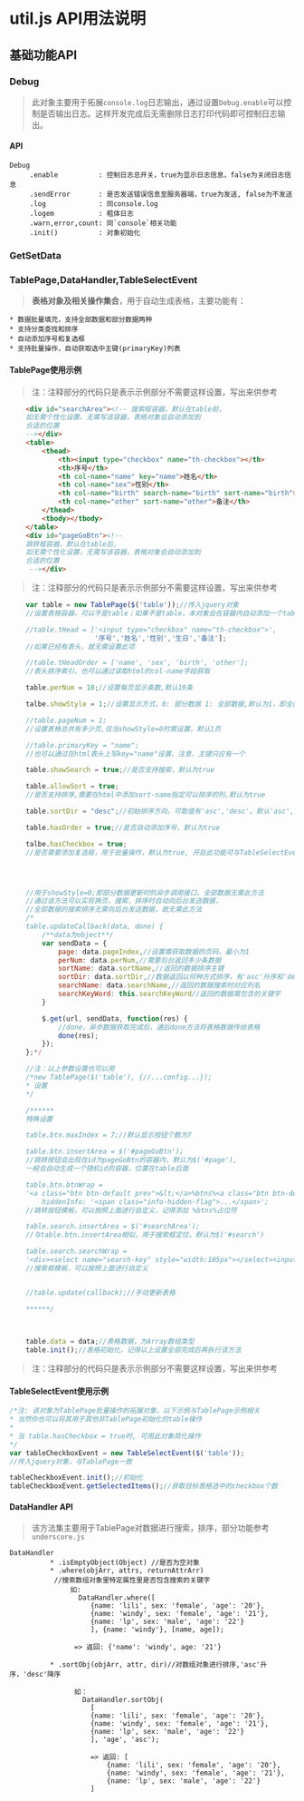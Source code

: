 # util.js API用法说明


## 基础功能API

### Debug

> 此对象主要用于拓展`console.log`日志输出，通过设置`Debug.enable`可以控制是否输出日志。这样开发完成后无需删除日志打印代码即可控制日志输出。

#### API

	Debug
		 .enable          : 控制日志总开关，true为显示日志信息，false为关闭日志信息
		 .sendError       : 是否发送错误信息至服务器端，true为发送, false为不发送
		 .log 			  : 同console.log
		 .logem 		  : 粗体日志
		 .warn,error,count: 同`console`相关功能
		 .init()          : 对象初始化


### GetSetData


### TablePage,DataHandler,TableSelectEvent

> **表格对象及相关操作集合**，用于自动生成表格，主要功能有：
	
	* 数据批量填充，支持全部数据和部分数据两种
	* 支持分类查找和排序
	* 自动添加序号和复选框
	* 支持批量操作，自动获取选中主键(primaryKey)列表



#### TablePage使用示例

> 注：注释部分的代码只是表示示例部分不需要这样设置，写出来供参考

```html
	<div id="searchArea"><!-- 搜索框容器，默认在table前，
	如无需个性化设置，无需写该容器，表格对象会自动添加到
	合适的位置
	--></div>
	<table>
		<thead>
			<th><input type="checkbox" name="th-checkbox"></th>
			<th>序号</th>
			<th col-name="name" key="name">姓名</th>
			<th col-name="sex">性别</th>
			<th col-name="birth" search-name="birth" sort-name="birth">生日</th>
			<th col-name="other" sort-name="other">备注</th>
		</thead>
		<tbody></tbody>
	</table>
	<div id="pageGoBtn"><!-- 
	跳转框容器，默认在table后，
	如无需个性化设置，无需写该容器，表格对象会自动添加到
	合适的位置
	 --></div>

```

> 注：注释部分的代码只是表示示例部分不需要这样设置，写出来供参考

```javascript
 	var table = new TablePage($('table'));//传入jquery对象
 	//设置表格容器，可以不是table；如果不是table，本对象会在容器内自动添加一个table

 	//table.tHead = ['<input type="checkbox" name="th-checkbox">',
 					 '序号','姓名','性别','生日','备注'];
 	//如果已经有表头，就无需设置此项

 	//table.tHeadOrder = ['name', 'sex', 'birth', 'other']; 
 	//表头排序索引，也可以通过读取html的col-name字段获取

	table.perNum = 10;//设置每页显示条数,默认10条

	talbe.showStyle = 1;//设置显示方式，0: 部分数据 1: 全部数据,默认为1，即全部数据

	//table.pageNum = 1;
	//设置表格总共有多少页,仅当showStyle=0时需设置，默认1页

	//table.primaryKey = "name";
	//也可以通过在html表头上写key="name"设置，注意，主键只应有一个

	table.showSearch = true;//是否支持搜索，默认为true

	table.allowSort = true;
	//是否支持排序,需要在html中添加sort-name指定可以排序的列,默认为true

 	table.sortDir = "desc";//初始排序方向，可取值有'asc','desc'。默认'asc',即升序

 	table.hasOrder = true;//是否自动添加序号，默认为true

 	talbe.hasCheckbox = true;
 	//是否需要添加复选框，用于批量操作，默认为true, 开启此功能可与TableSelectEvent联用




	//用于showStyle=0;即部分数据更新时的异步调用接口，全部数据无需此方法
	//通过该方法可以实现换页，搜索，排序时自动向后台发送数据，
	//全部数据的搜索排序无需向后台发送数据，故无需此方法
	/*
	table.updateCallback(data, done) {
		/**data为object**/
		var sendData = {
			page: data.pageIndex,//设置需获取数据的页码，最小为1
			perNum: data.perNum,//需要后台返回多少条数据
			sortName: data.sortName,//返回的数据排序主键
			sortDir: data.sortDir,//数据返回以何种方式排序，有'asc'升序和'desc'降序
			searchName: data.searchName,//返回的数据搜索时对应列名
			searchKeyWord: this.searchKeyWord//返回的数据需包含的关键字
		}

	    $.get(url, sendData, function(res) {
	    	//done，异步数据获取完成后，通后done方法将表格数据传给表格
	        done(res);
	    });
	};*/

	//注：以上参数设置也可以用
	/*new TablePage($('table'), {//...config...});
	* 设置
	*/

	/******
	特殊设置

	table.btn.maxIndex = 7;//默认显示按钮个数为7

	table.btn.insertArea = $('#pageGoBtn');
	//跳转按钮会出现在id为pageGoBtn的容器内，默认为$('#page'),
	一般会自动生成一个随机id的容器，位置在table后面

	table.btn.btnWrap =  
	'<a class="btn btn-default prev">&lt;</a>%btns%<a class="btn btn-default next">&gt;</a><label for="gotoPageVal">&nbsp;&nbsp;跳转至:</label><div class="pageGo" style="display:inline-block;"><div class="input-group controls-sm"><input class="form-control" type="text" id="gotoPageVal" style="width:20px;"><span class="input-group-btn"><button type="button" class="btn btn-default" id="goToBtn">跳转</button></span></div></div>',
        hiddenInfo: '<span class="info-hidden-flag">...</span>';
    //跳转按钮模板，可以按照上面进行自定义，记得添加 %btns%占位符

    table.search.insertArea = $('#searchArea');
    //与table.btn.insertArea相似，用于搜索框定位，默认为$('#search')

	table.search.searchWrap = 
	'<div><select name="search-key" style="width:105px"></select><input class="input-xmedium search-box" type="text" maxlength="32"><button type="button" class="btn btn-default searchIcon"></button></div>';
	//搜索框模板，可以按照上面进行自定义


	//table.update(callback);//手动更新表格

	******/

	

 	table.data = data;//表格数据，为Array数组类型
 	table.init();//表格初始化，记得以上设置全部完成后再执行该方法
```

> 注：注释部分的代码只是表示示例部分不需要这样设置，写出来供参考


#### TableSelectEvent使用示例

```javascript
/*注: 该对象为TablePage批量操作的拓展对象，以下示例与TablePage示例相关
* 当然你也可以将其用于其他非TablePage初始化的table操作
*
* 当 table.hasCheckbox = true时, 可用此对象简化操作
*/
var tableCheckboxEvent = new TableSelectEvent($('table'));
//传入jquery对象，与TablePage一致

tableCheckboxEvent.init();//初始化
tableCheckboxEvent.getSelectedItems();//获取目标表格选中的checkbox个数
```

#### DataHandler API
	
> 该方法集主要用于TablePage对数据进行搜索，排序，部分功能参考`underscore.js`

	DataHandler
			  * .isEmptyObject(Object) //是否为空对象
			  * .where(objArr, attrs, returnAttrArr)
			   //搜索数组对象里特定属性里是否包含搜索的关键字
				   如: 
				     DataHandler.where([
					   	{name: 'lili', sex: 'female', 'age': '20'},
					   	{name: 'windy', sex: 'female', 'age': '21'},
					   	{name: 'lp', sex: 'male', 'age': '22'}
					   	], {name: 'windy'}, [name, age]);

				   	=> 返回: {'name': 'windy', age: '21'}
				   	
			  * .sortObj(objArr, attr, dir)//对数组对象进行排序,'asc'升序，'desc'降序

			   		如：
			   		  DataHandler.sortObj(
			   		  	[
			   		  	{name: 'lili', sex: 'female', 'age': '20'},
			   		  	{name: 'windy', sex: 'female', 'age': '21'},
			   		  	{name: 'lp', sex: 'male', 'age': '22'}
			   		  	], 'age', 'asc');

						=> 返回: [
				   		  	{name: 'lili', sex: 'female', 'age': '20'},
				   		  	{name: 'windy', sex: 'female', 'age': '21'},
				   		  	{name: 'lp', sex: 'male', 'age': '22'}
				   		]
			   		 
